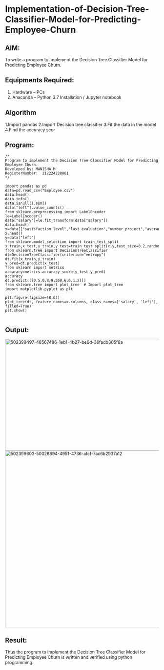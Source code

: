 # Implementation-of-Decision-Tree-Classifier-Model-for-Predicting-Employee-Churn

## AIM:
To write a program to implement the Decision Tree Classifier Model for Predicting Employee Churn.

## Equipments Required:
1. Hardware – PCs
2. Anaconda – Python 3.7 Installation / Jupyter notebook

## Algorithm
1.Import pandas
2.Import Decision tree classifier 
3.Fit the data in the model
4.Find the accuracy scor 

## Program:
```
/*
Program to implement the Decision Tree Classifier Model for Predicting Employee Churn.
Developed by: MANISHA M
RegisterNumber:  212224220061
*/
```
  ```
import pandas as pd
data=pd.read_csv("Employee.csv")
data.head()
data.info()
data.isnull().sum()
data["left"].value_counts()
from sklearn.preprocessing import LabelEncoder
le=LabelEncoder()
data["salary"]=le.fit_transform(data["salary"])
data.head()
x=data[["satisfaction_level","last_evaluation","number_project","average_montly_hours","time_spend_company","Work_accident","promotion_last_5years","salary"]]
x.head()
y=data["left"]
from sklearn.model_selection import train_test_split
x_train,x_test,y_train,y_test=train_test_split(x,y,test_size=0.2,random_state=0)
from sklearn.tree import DecisionTreeClassifier
dt=DecisionTreeClassifier(criterion="entropy")
dt.fit(x_train,y_train)
y_pred=dt.predict(x_test)
from sklearn import metrics
accuracy=metrics.accuracy_score(y_test,y_pred)
accuracy
dt.predict([[0.5,0.8,9,260,6,0,1,2]])
from sklearn.tree import plot_tree  # Import plot_tree
import matplotlib.pyplot as plt

plt.figure(figsize=(8,6))
plot_tree(dt, feature_names=x.columns, class_names=['salary', 'left'], filled=True)
plt.show()


```



## Output:

<img width="1190" height="364" alt="502399497-48567486-1eb1-4b27-be6d-36fadb305f8a" src="https://github.com/user-attachments/assets/e01b1488-d462-4751-9f71-1600ed05b4d8" />

<img width="856" height="578" alt="502399603-50028694-4951-4736-afcf-7ac6b2937a12" src="https://github.com/user-attachments/assets/7415dfa4-6455-4303-aee1-4eb6c851606d" />

## Result:
Thus the program to implement the  Decision Tree Classifier Model for Predicting Employee Churn is written and verified using python programming.
